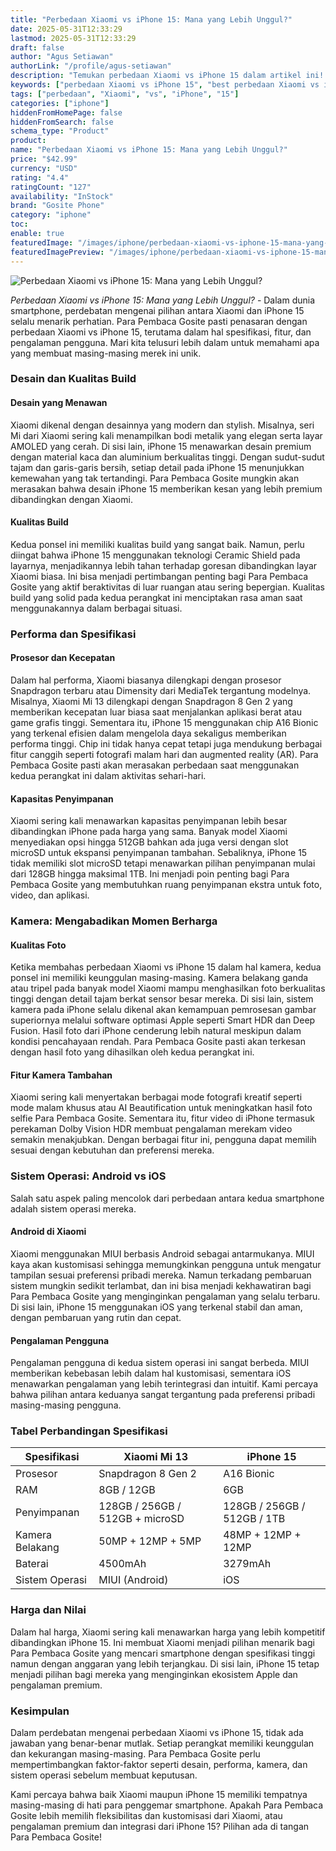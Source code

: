 ```yaml
---
title: "Perbedaan Xiaomi vs iPhone 15: Mana yang Lebih Unggul?"
date: 2025-05-31T12:33:29
lastmod: 2025-05-31T12:33:29
draft: false
author: "Agus Setiawan"
authorLink: "/profile/agus-setiawan"
description: "Temukan perbedaan Xiaomi vs iPhone 15 dalam artikel ini! Bandingkan fitur, harga, dan performa untuk memilih smartphone terbaik sesuai kebutuhan Anda."
keywords: ["perbedaan Xiaomi vs iPhone 15", "best perbedaan Xiaomi vs iPhone 15", "perbedaan Xiaomi vs iPhone 15 guide"]
tags: ["perbedaan", "Xiaomi", "vs", "iPhone", "15"]
categories: ["iphone"]
hiddenFromHomePage: false
hiddenFromSearch: false
schema_type: "Product"
product:
name: "Perbedaan Xiaomi vs iPhone 15: Mana yang Lebih Unggul?"
price: "$42.99"
currency: "USD"
rating: "4.4"
ratingCount: "127"
availability: "InStock"
brand: "Gosite Phone"
category: "iphone"
toc:
enable: true
featuredImage: "/images/iphone/perbedaan-xiaomi-vs-iphone-15-mana-yang-lebih-unggul.jpg"
featuredImagePreview: "/images/iphone/perbedaan-xiaomi-vs-iphone-15-mana-yang-lebih-unggul.jpg"
---
```


![Perbedaan Xiaomi vs iPhone 15: Mana yang Lebih Unggul?](/images/iphone/perbedaan-xiaomi-vs-iphone-15-mana-yang-lebih-unggul.jpg)


*Perbedaan Xiaomi vs iPhone 15: Mana yang Lebih Unggul?* - Dalam dunia smartphone, perdebatan mengenai pilihan antara Xiaomi dan iPhone 15 selalu menarik perhatian. Para Pembaca Gosite pasti penasaran dengan perbedaan Xiaomi vs iPhone 15, terutama dalam hal spesifikasi, fitur, dan pengalaman pengguna. Mari kita telusuri lebih dalam untuk memahami apa yang membuat masing-masing merek ini unik.

### Desain dan Kualitas Build

#### Desain yang Menawan

Xiaomi dikenal dengan desainnya yang modern dan stylish. Misalnya, seri Mi da​ri Xiaomi sering kali menampilkan bodi metalik yang elegan serta layar AMOLED yang cerah. Di sisi lain​, iPhone 15 menawarkan desain premium dengan material kaca dan aluminium berkualitas tinggi. Dengan sudut-sudut tajam dan garis-garis bersih, setiap detail pada iPhone 15 menunjukkan kemewahan yang tak tertandingi. Para Pembaca Gosite mungkin akan merasakan bahwa desain iPhone 15 memberikan kesan yang lebih premium dibandingkan dengan Xiaomi.

#### Kualitas Build

Kedua ponsel ini memiliki kualitas build yang sangat baik. Namun, perlu diingat bahwa iPhone 15 menggunakan teknologi Ceramic Shield pada layarnya, menjadikannya lebih tahan terhadap goresan dibandingkan layar Xiaomi biasa. Ini bisa menjadi pertimbangan penting bagi Para Pembaca Gosite yang aktif beraktivitas di luar ruangan atau sering bepergian. Kualitas build yang solid pada kedua perangkat ini menciptakan rasa aman saat menggunakannya dalam berbagai situasi.

### Performa dan Spesifikasi

#### Prosesor dan Kecepatan

Dalam hal performa, Xiaomi biasanya dilengkapi dengan prosesor Snapdragon terbaru atau Dimensity dari MediaTek tergantung modelnya. Misalnya, Xiaomi Mi 13 dilengkapi dengan Snapdragon 8 Gen 2 yang memberikan kecepatan luar biasa saat menjalankan aplikasi berat atau game gr​afis tinggi. Sementara itu, iPhone 15 menggunakan chip A16 Bionic yang terkenal efisien dalam mengelola daya sekaligus memberikan performa tinggi. Chip ini tidak hanya cepat tetapi juga mendukung berbagai fitur canggih seperti fotografi malam hari dan augmented reality (AR). Para Pembaca Gosite pasti akan merasakan perbedaan saat menggunakan kedua perangkat ini dalam aktivitas sehari-hari.

#### Kapasitas Penyimpanan

Xiaomi sering kali menawarkan kapasitas penyimpanan lebih besar dibandingkan iPhone pada harga yang sama. Banyak model Xiaomi menyediakan opsi hingga 512GB bahkan ada juga versi dengan s​lot microSD untuk ekspansi penyimpanan tambahan. Sebaliknya, iPhone 15 tidak memiliki slot microSD tetapi menawarkan pilihan penyimpanan mulai dari 128GB hingga maksimal 1TB. Ini menjadi poin penting bagi Para Pembaca Gosite yang membutuhkan ruang penyimpanan ekstra untuk foto, video, dan aplikasi.

### Kamera: Mengabadikan Momen Berharga

#### Kualitas Foto

Ketika membahas perbedaan Xiaomi vs iPhone 15 dalam hal kamera, kedua ponsel ini memiliki keunggulan masing-masing. Kamera belakang ganda atau tripel pada banyak model Xiaomi mampu menghasilkan foto berkualitas tinggi dengan detail tajam berkat sensor besar mereka. Di sisi lain, sistem kamera pada iPhone selalu dikenal akan kemampuan pemrosesan gambar superiornya melalui software optimasi Apple seperti Smart HDR dan Deep Fusion. Hasil foto dari iPhone cenderung lebih natural meskipun dalam kondisi pencahayaan rendah. Para Pembaca Gosite pasti akan terkesan dengan hasil foto yang dihasilkan oleh kedua perangkat ini.

#### Fitur Kamera Tambahan

Xiaomi sering kali menyertakan berbagai mode fotografi kreatif seperti mode malam khusus atau AI Beautification untuk meningkatkan hasil foto selfie Para Pembaca Gosite. Sementara itu, fitur video di iPhone termasuk perekaman Dolby Vision HDR membuat pengalaman merekam video semakin menakjubkan. Dengan berbagai fitur ini, pengguna dapat memilih sesuai dengan kebutuhan dan preferensi mereka.

### Sistem Operasi: Android vs iOS 

Salah satu aspek paling mencolok dari perbedaan antara kedua smartphone adalah sistem operasi mereka. 

#### Android di Xiaomi 

Xiaomi menggunakan MIUI berbasis Android sebagai antarmukanya. MIUI kaya akan kustomisasi sehingga memungkinkan pengguna untuk mengatur tampilan sesuai preferensi pribadi mereka. Namun terkadang pembaruan sistem ​mungkin sedikit terlambat, dan ini bisa menjadi kekhawatiran bagi Para Pembaca Gosite yang menginginkan pengalaman yang selalu terbaru. Di sisi lain, iPhone 15 menggunakan iOS yang terkenal stabil dan aman, dengan pembaruan yang rutin dan cepat. 

#### Pengalaman Pengguna

Pengalaman pengguna di kedua sistem operasi ini sangat berbeda. MIUI memberikan kebebasan lebih dalam hal kustomisasi, sementara iOS menawarkan pengalaman yang lebih terintegrasi dan intuitif. Kami percaya bahwa pilihan antara keduanya sangat tergantung pada preferensi pribadi masing-masing pengguna.

### Tabel Perbandingan Spesifikasi

| Spesifikasi         | Xiaomi Mi 13                   | iPhone 15                     |
|---------------------|--------------------------------|-------------------------------|
| Prosesor            | Snapdragon 8 Gen 2            | A16 Bionic                    |
| RAM                 | 8GB / 12GB                     | 6GB                           |
| Penyimpanan         | 128GB / 256GB / 512GB + microSD| 128GB / 256GB / 512GB / 1TB  |
| Kamera Belakang     | 50MP + 12MP + 5MP              | 48MP + 12MP + 12MP            |
| Baterai             | 4500mAh                        | 3279mAh                       |
| Sistem Operasi      | MIUI (Android)                | iOS                           |

### Harga dan Nilai

Dalam hal harga, Xiaomi sering kali menawarkan harga yang lebih kompetitif dibandingkan iPhone 15. Ini membuat Xiaomi menjadi pilihan menarik bagi Para Pembaca Gosite yang mencari smartphone dengan spesifikasi tinggi namun dengan anggaran yang lebih terjangkau. Di sisi lain, iPhone 15 tetap menjadi pilihan bagi mereka yang menginginkan ekosistem Apple dan pengalaman premium.

### Kesimpulan

Dalam perdebatan mengenai perbedaan Xiaomi vs iPhone 15, tidak ada jawaban yang benar-benar mutlak. Setiap perangkat memiliki keunggulan dan kekurangan masing-masing. Para Pembaca Gosite perlu mempertimbangkan faktor-faktor seperti desain, performa, kamera, dan sistem operasi sebelum membuat keputusan. 

Kami percaya bahwa baik Xiaomi maupun iPhone 15 memiliki tempatnya masing-masing di hati para penggemar smartphone. Apakah Para Pembaca Gosite lebih memilih fleksibilitas dan kustomisasi dari Xiaomi, atau pengalaman premium dan integrasi dari iPhone 15? Pilihan ada di tangan Para Pembaca Gosite!

